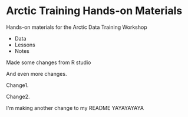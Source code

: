 # Arctic Training Hands-on Materials

Hands-on materials for the Arctic Data Training Workshop

* Data
* Lessons
* Notes

Made some changes from R studio 

And even more changes.  

Change1.  

Change2. 

I'm making another change to my README YAYAYAYAYA
